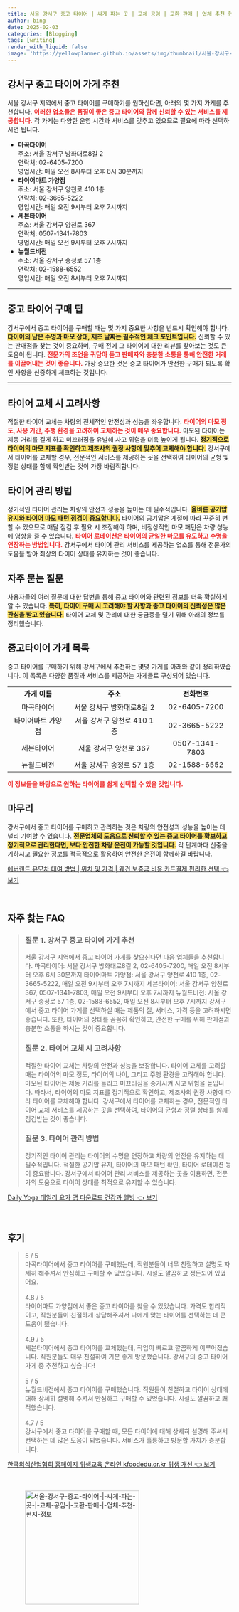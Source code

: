 ```yaml
---
title: 서울 강서구 중고 타이어 | 싸게 파는 곳 | 교체 공임 | 교환 판매 | 업체 추천 현지 정보
author: bing
date: 2025-02-03
categories: [Blogging]
tags: [writing]
render_with_liquid: false
image: 'https://yellowplanner.github.io/assets/img/thumbnail/서울-강서구-중고-타이어-|-싸게-파는-곳-|-교체-공임-|-교환-판매-|-업체-추천-현지-정보.webp'
---
```



<h2 id='강서구_중고_타이어_가게_추천'>강서구 중고 타이어 가게 추천</h2>

<p>서울 강서구 지역에서 중고 타이어를 구매하기를 원하신다면, 아래의 몇 가지 가게를 추천합니다. <b><span style="color: #ee2323;">이러한 업소들은 품질이 좋은 중고 타이어와 함께 신뢰할 수 있는 서비스를 제공합니다.</span></b> 각 가게는 다양한 운영 시간과 서비스를 갖추고 있으므로 필요에 따라 선택하시면 됩니다.</p>

<ul>
    <li><b>마곡타이어</b><br>주소: 서울 강서구 방화대로8길 2<br>연락처: 02-6405-7200<br>영업시간: 매일 오전 8시부터 오후 6시 30분까지</li>
    <li><b>타이어마트 가양점</b><br>주소: 서울 강서구 양천로 410 1층<br>연락처: 02-3665-5222<br>영업시간: 매일 오전 9시부터 오후 7시까지</li>
    <li><b>세븐타이어</b><br>주소: 서울 강서구 양천로 367<br>연락처: 0507-1341-7803<br>영업시간: 매일 오전 9시부터 오후 7시까지</li>
    <li><b>뉴월드비전</b><br>주소: 서울 강서구 송정로 57 1층<br>연락처: 02-1588-6552<br>영업시간: 매일 오전 8시부터 오후 7시까지</li>
</ul>

<hr />

<h2 id='중고_타이어_구매_팁'>중고 타이어 구매 팁</h2>

<p>강서구에서 중고 타이어를 구매할 때는 몇 가지 중요한 사항을 반드시 확인해야 합니다. <b><span style="background-color: #ffe066;">타이어의 남은 수명과 마모 상태, 제조 날짜는 필수적인 체크 포인트입니다.</span></b> 신뢰할 수 있는 판매점을 찾는 것이 중요하며, 구매 전에 그 타이어에 대한 리뷰를 찾아보는 것도 큰 도움이 됩니다. <b><span style="color: #ee2323;">전문가의 조언을 귀담아 듣고 판매자와 충분한 소통을 통해 안전한 거래를 이끌어내는 것이 좋습니다.</span></b> 가장 중요한 것은 중고 타이어가 안전한 구매가 되도록 확인 사항을 신중하게 체크하는 것입니다.</p>

<hr />

<h2 id='타이어_교체_시_고려사항'>타이어 교체 시 고려사항</h2>

<p>적절한 타이어 교체는 차량의 전체적인 안전성과 성능을 좌우합니다. <b><span style="color: #ee2323;">타이어의 마모 정도, 사용 기간, 주행 환경을 고려하여 교체하는 것이 매우 중요합니다.</span></b> 마모된 타이어는 제동 거리를 길게 하고 미끄러짐을 유발해 사고 위험을 더욱 높이게 됩니다. <b><span style="background-color: #ffe066;">정기적으로 타이어의 마모 지표를 확인하고 제조사의 권장 사항에 맞추어 교체해야 합니다.</span></b> 강서구에서 타이어를 교체할 경우, 전문적인 서비스를 제공하는 곳을 선택하여 타이어의 균형 및 정렬 상태를 함께 확인받는 것이 가장 바람직합니다.</p>

<h2 id='타이어_관리_방법'>타이어 관리 방법</h2>

<p>정기적인 타이어 관리는 차량의 안전과 성능을 높이는 데 필수적입니다. <b><span style="background-color: #ffe066;">올바른 공기압 유지와 타이어 마모 패턴 점검이 중요합니다.</span></b> 타이어의 공기압은 계절에 따라 꾸준히 변할 수 있으므로 매달 점검 후 필요 시 조정해야 하며, 비정상적인 마모 패턴은 차량 성능에 영향을 줄 수 있습니다. <b><span style="color: #ee2323;">타이어 로테이션은 타이어의 균일한 마모를 유도하고 수명을 연장하는 방법입니다.</span></b> 강서구에서 타이어 관리 서비스를 제공하는 업소를 통해 전문가의 도움을 받아 최상의 타이어 상태를 유지하는 것이 좋습니다.</p>

<h2 id='자주_묻는_질문'>자주 묻는 질문</h2>

<p>사용자들의 여러 질문에 대한 답변을 통해 중고 타이어와 관련된 정보를 더욱 확실하게 알 수 있습니다. <b><span style="background-color: #ffe066;">특히, 타이어 구매 시 고려해야 할 사항과 중고 타이어의 신뢰성은 많은 관심을 받고 있습니다.</span></b> 타이어 교체 및 관리에 대한 궁금증을 덜기 위해 아래의 정보를 정리했습니다.</p>

<h2 id='중고타이어_가게_목록'>중고타이어 가게 목록</h2>

<p>중고 타이어를 구매하기 위해 강서구에서 추천하는 몇몇 가게를 아래와 같이 정리하였습니다. 이 목록은 다양한 품질과 서비스를 제공하는 가게들로 구성되어 있습니다.</p>

<table>
    <tr>
        <td style="text-align: center; height: 17px;"><b>가게 이름</b></td>
        <td style="text-align: center; height: 17px;"><b>주소</b></td>
        <td style="text-align: center; height: 17px;"><b>전화번호</b></td>
    </tr>
    <tr>
        <td style="text-align: center; height: 17px;">마곡타이어</td>
        <td style="text-align: center; height: 17px;">서울 강서구 방화대로8길 2</td>
        <td style="text-align: center; height: 17px;">02-6405-7200</td>
    </tr>
    <tr>
        <td style="text-align: center; height: 17px;">타이어마트 가양점</td>
        <td style="text-align: center; height: 17px;">서울 강서구 양천로 410 1층</td>
        <td style="text-align: center; height: 17px;">02-3665-5222</td>
    </tr>
    <tr>
        <td style="text-align: center; height: 17px;">세븐타이어</td>
        <td style="text-align: center; height: 17px;">서울 강서구 양천로 367</td>
        <td style="text-align: center; height: 17px;">0507-1341-7803</td>
    </tr>
    <tr>
        <td style="text-align: center; height: 17px;">뉴월드비전</td>
        <td style="text-align: center; height: 17px;">서울 강서구 송정로 57 1층</td>
        <td style="text-align: center; height: 17px;">02-1588-6552</td>
    </tr>
</table>

<p><b><span style="color: #ee2323;">이 정보들을 바탕으로 원하는 타이어를 쉽게 선택할 수 있을 것입니다.</span></b></p>

<h2 id='마무리'>마무리</h2>

<p>강서구에서 중고 타이어를 구매하고 관리하는 것은 차량의 안전성과 성능을 높이는 데 널리 기여할 수 있습니다. <b><span style="background-color: #ffe066;">전문업체의 도움으로 신뢰할 수 있는 중고 타이어를 확보하고 정기적으로 관리한다면, 보다 안전한 차량 운전이 가능할 것입니다.</span></b> 각 단계마다 신중을 기하시고 필요한 정보를 적극적으로 활용하여 안전한 운전이 함께하길 바랍니다.</p>


<p><a class="click-button" title="에버랜드 유모차 대여 방법 | 위치 및 가격 | 웨건 보증금 비용 카드결제 편리한 선택" href="https://yellowplanner.github.io/posts/%EC%97%90%EB%B2%84%EB%9E%9C%EB%93%9C-%EC%9C%A0%EB%AA%A8%EC%B0%A8-%EB%8C%80%EC%97%AC-%EB%B0%A9%EB%B2%95-%EC%9C%84%EC%B9%98-%EB%B0%8F-%EA%B0%80%EA%B2%A9-%EC%9B%A8%EA%B1%B4-%EB%B3%B4%EC%A6%9D%EA%B8%88-%EB%B9%84%EC%9A%A9-%EC%B9%B4%EB%93%9C%EA%B2%B0%EC%A0%9C-%ED%8E%B8%EB%A6%AC%ED%95%9C-%EC%84%A0%ED%83%9D/" rel="dofollow">에버랜드 유모차 대여 방법 | 위치 및 가격 | 웨건 보증금 비용 카드결제 편리한 선택 👈 보기</a></p><br>
<h2 id='자주_찾는_FAQ'>자주 찾는 FAQ</h2>
<div itemscope="" itemtype="https://schema.org/FAQPage"> 
<blockquote> 
<div itemscope="" itemprop="mainEntity" itemtype="https://schema.org/Question"> 
<h3 itemprop="name">질문 1. 강서구 중고 타이어 가게 추천</h3> 
<div itemscope="" itemprop="acceptedAnswer" itemtype="https://schema.org/Answer"> 
<span itemprop="text"> 
<p>서울 강서구 지역에서 중고 타이어 가게를 찾으신다면 다음 업체들을 추천합니다. 
마곡타이어: 서울 강서구 방화대로8길 2, 02-6405-7200, 매일 오전 8시부터 오후 6시 30분까지
타이어마트 가양점: 서울 강서구 양천로 410 1층, 02-3665-5222, 매일 오전 9시부터 오후 7시까지
세븐타이어: 서울 강서구 양천로 367, 0507-1341-7803, 매일 오전 9시부터 오후 7시까지
뉴월드비전: 서울 강서구 송정로 57 1층, 02-1588-6552, 매일 오전 8시부터 오후 7시까지 
강서구에서 중고 타이어 가게를 선택하실 때는 제품의 질, 서비스, 가격 등을 고려하시면 좋습니다. 또한, 타이어의 상태를 꼼꼼히 확인하고, 안전한 구매를 위해 판매점과 충분한 소통을 하시는 것이 중요합니다.</p>
</span> 
</div> 
</div> 
<div itemscope="" itemprop="mainEntity" itemtype="https://schema.org/Question"> 
<h3 itemprop="name">질문 2. 타이어 교체 시 고려사항</h3> 
<div itemscope="" itemprop="acceptedAnswer" itemtype="https://schema.org/Answer"> 
<span itemprop="text"> 
<p>적절한 타이어 교체는 차량의 안전과 성능을 보장합니다. 타이어 교체를 고려할 때는 타이어의 마모 정도, 타이어의 나이, 그리고 주행 환경을 고려해야 합니다. 마모된 타이어는 제동 거리를 늘리고 미끄러짐을 증가시켜 사고 위험을 높입니다. 따라서, 타이어의 마모 지표를 정기적으로 확인하고, 제조사의 권장 사항에 따라 타이어를 교체해야 합니다. 강서구에서 타이어를 교체하는 경우, 전문적인 타이어 교체 서비스를 제공하는 곳을 선택하여, 타이어의 균형과 정렬 상태를 함께 점검받는 것이 좋습니다.</p>
</span> 
</div> 
</div> 
<div itemscope="" itemprop="mainEntity" itemtype="https://schema.org/Question"> 
<h3 itemprop="name">질문 3. 타이어 관리 방법</h3> 
<div itemscope="" itemprop="acceptedAnswer" itemtype="https://schema.org/Answer"> 
<span itemprop="text"> 
<p>정기적인 타이어 관리는 타이어의 수명을 연장하고 차량의 안전을 유지하는 데 필수적입니다. 적절한 공기압 유지, 타이어의 마모 패턴 확인, 타이어 로테이션 등이 중요합니다. 강서구에서 타이어 관리 서비스를 제공하는 곳을 이용하면, 전문가의 도움으로 타이어 상태를 최적으로 유지할 수 있습니다.</p>
</span> 
</div> 
</div> 
</blockquote> 
</div>
<p><a class="click-button" title="Daily Yoga 데일리 요가 앱 다운로드 건강과 웰빙" href="https://yellowplanner.github.io/posts/Daily-Yoga-%EB%8D%B0%EC%9D%BC%EB%A6%AC-%EC%9A%94%EA%B0%80-%EC%95%B1-%EB%8B%A4%EC%9A%B4%EB%A1%9C%EB%93%9C-%EA%B1%B4%EA%B0%95%EA%B3%BC-%EC%9B%B0%EB%B9%99/" rel="dofollow">Daily Yoga 데일리 요가 앱 다운로드 건강과 웰빙 👈 보기</a></p><br>
<h2 id='후기'>후기</h2>
<div itemscope itemtype="https://schema.org/Product">
  <blockquote>
  <div itemprop="review" itemscope itemtype="https://schema.org/Review">
      <div itemprop="reviewRating" itemscope itemtype="https://schema.org/Rating"> <span itemprop="ratingValue">5</span> / <span itemprop="bestRating">5</span> </div>
      <span itemprop="reviewBody">마곡타이어에서 중고 타이어를 구매했는데, 직원분들이 너무 친절하고 설명도 자세히 해주셔서 안심하고 구매할 수 있었습니다. 시설도 깔끔하고 정돈되어 있었어요.</span>
  </div>
  <br>
  <div itemprop="review" itemscope itemtype="https://schema.org/Review">
      <div itemprop="reviewRating" itemscope itemtype="https://schema.org/Rating"> <span itemprop="ratingValue">4.8</span> / <span itemprop="bestRating">5</span> </div>
      <span itemprop="reviewBody">타이어마트 가양점에서 좋은 중고 타이어를 찾을 수 있었습니다. 가격도 합리적이고, 직원분들이 친절하게 상담해주셔서 나에게 맞는 타이어를 선택하는 데 큰 도움이 됐습니다.</span>
  </div>
  <br>
  <div itemprop="review" itemscope itemtype="https://schema.org/Review">
      <div itemprop="reviewRating" itemscope itemtype="https://schema.org/Rating"> <span itemprop="ratingValue">4.9</span> / <span itemprop="bestRating">5</span> </div>
      <span itemprop="reviewBody">세븐타이어에서 중고 타이어를 교체했는데, 작업이 빠르고 깔끔하게 이루어졌습니다. 직원분들도 매우 친절하여 기분 좋게 방문했습니다. 강서구의 중고 타이어 가게 중 추천하고 싶습니다!</span>
  </div>
  <br>
  <div itemprop="review" itemscope itemtype="https://schema.org/Review">
      <div itemprop="reviewRating" itemscope itemtype="https://schema.org/Rating"> <span itemprop="ratingValue">5</span> / <span itemprop="bestRating">5</span> </div>
      <span itemprop="reviewBody">뉴월드비전에서 중고 타이어를 구매했습니다. 직원들이 친절하고 타이어 상태에 대해 상세히 설명해 주셔서 안심하고 구매할 수 있었습니다. 시설도 깔끔하고 쾌적했습니다.</span>
  </div>
  <br>
  <div itemprop="review" itemscope itemtype="https://schema.org/Review">
      <div itemprop="reviewRating" itemscope itemtype="https://schema.org/Rating"> <span itemprop="ratingValue">4.7</span> / <span itemprop="bestRating">5</span> </div>
      <span itemprop="reviewBody">강서구에서 중고 타이어를 구매할 때, 모든 타이어에 대해 상세히 설명해 주셔서 선택하는 데 많은 도움이 되었습니다. 서비스가 훌륭하고 방문할 가치가 충분합니다.</span>
  </div>
  </blockquote>
</div>
<p><a class="click-button" title="한국외식산업협회 홈페이지 위생교육 온라인 kfoodedu.or.kr 위생 개선" href="https://yellowplanner.github.io/posts/%ED%95%9C%EA%B5%AD%EC%99%B8%EC%8B%9D%EC%82%B0%EC%97%85%ED%98%91%ED%9A%8C-%ED%99%88%ED%8E%98%EC%9D%B4%EC%A7%80-%EC%9C%84%EC%83%9D%EA%B5%90%EC%9C%A1-%EC%98%A8%EB%9D%BC%EC%9D%B8-kfoodedu.or.kr-%EC%9C%84%EC%83%9D-%EA%B0%9C%EC%84%A0/" rel="dofollow">한국외식산업협회 홈페이지 위생교육 온라인 kfoodedu.or.kr 위생 개선 👈 보기</a></p><br>
<figure class="image"><img src="https://yellowplanner.github.io/assets/img/thumbnail/서울-강서구-중고-타이어-|-싸게-파는-곳-|-교체-공임-|-교환-판매-|-업체-추천-현지-정보.webp" alt="서울-강서구-중고-타이어-|-싸게-파는-곳-|-교체-공임-|-교환-판매-|-업체-추천-현지-정보" width="256" height="256"></figure>